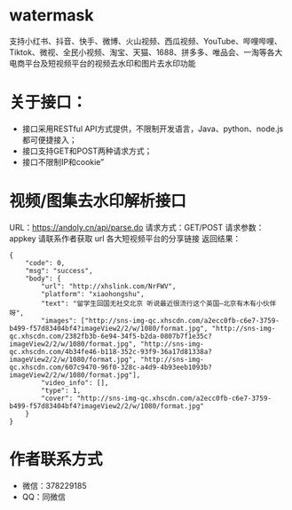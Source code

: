 # watermask
支持小红书、抖音、快手、微博、火山视频、西瓜视频、YouTube、哔哩哔哩、Tiktok、微视、全民小视频、淘宝、天猫、1688、拼多多、唯品会、一淘等各大电商平台及短视频平台的视频去水印和图片去水印功能

# 关于接口：
- 接口采用RESTful API方式提供，不限制开发语言，Java、python、node.js都可便捷接入；
- 接口支持GET和POST两种请求方式；
- 接口不限制IP和cookie”

# 视频/图集去水印解析接口
URL：https://andoly.cn/api/parse.do
请求方式：GET/POST
请求参数：
appkey  请联系作者获取
url 各大短视频平台的分享链接
返回结果：
```
{
	"code": 0,
	"msg": "success",
	"body": {
		"url": "http://xhslink.com/NrFWV",
		"platform": "xiaohongshu",
		"text": "留学生回国无社交北京 听说最近很流行这个英国—北京有木有小伙伴呀",
		"images": ["http://sns-img-qc.xhscdn.com/a2ecc0fb-c6e7-3759-b499-f57d83404bf4?imageView2/2/w/1080/format.jpg", "http://sns-img-qc.xhscdn.com/2382fb3b-6e94-34f5-b2da-0807b7f1e35c?imageView2/2/w/1080/format.jpg", "http://sns-img-qc.xhscdn.com/4b34fe46-b118-352c-93f9-36a17d81338a?imageView2/2/w/1080/format.jpg", "http://sns-img-qc.xhscdn.com/607c9470-96f0-328c-a4d9-4b93eeb1093b?imageView2/2/w/1080/format.jpg"],
		"video_info": [],
		"type": 1,
		"cover": "http://sns-img-qc.xhscdn.com/a2ecc0fb-c6e7-3759-b499-f57d83404bf4?imageView2/2/w/1080/format.jpg"
	}
}
```
# 作者联系方式
- 微信：378229185 
- QQ：同微信
